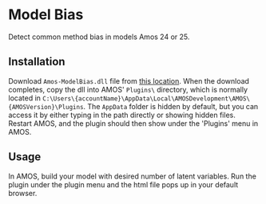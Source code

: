 Model Bias
============================

Detect common method bias in models Amos 24 or 25.

Installation
------------
Download `Amos-ModelBias.dll` file from [this location](https://github.com/john-lim/Amos-ModelBias/blob/master/Amos-MasterValidity/obj/Debug/Amos-ModelBias.dll).
When the download completes, copy the dll into AMOS' `Plugins\` directory, which is normally located in 
`C:\Users\{accountName}\AppData\Local\AMOSDevelopment\AMOS\{AMOSVersion}\Plugins`. The `AppData` folder is hidden by default, but you can access it by either typing in the path directly or showing hidden files.
Restart AMOS, and the plugin should then show under the 'Plugins' menu in AMOS.

Usage
-----
In AMOS, build your model with desired number of latent variables. Run the plugin under the plugin menu and the html file pops up in your default browser.
